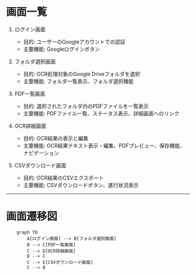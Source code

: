 # 画面一覧

1. ログイン画面
   - 目的: ユーザーのGoogleアカウントでの認証
   - 主要機能: Googleログインボタン

2. フォルダ選択画面
   - 目的: OCR処理対象のGoogle Driveフォルダを選択
   - 主要機能: フォルダ一覧表示、フォルダ選択機能

3. PDF一覧画面
   - 目的: 選択されたフォルダ内のPDFファイルを一覧表示
   - 主要機能: PDFファイル一覧、ステータス表示、詳細画面へのリンク

4. OCR詳細画面
   - 目的: OCR結果の表示と編集
   - 主要機能: OCR結果テキスト表示・編集、PDFプレビュー、保存機能、ナビゲーション

5. CSVダウンロード画面
   - 目的: OCR結果のCSVエクスポート
   - 主要機能: CSVダウンロードボタン、進行状況表示



---

# 画面遷移図

```mermaid
    graph TD
        A[ログイン画面] --> B[フォルダ選択画面]
        B --> C[PDF一覧画面]
        C --> D[OCR詳細画面]
        D --> C
        C --> E[CSVダウンロード画面]
        C --> B
```
